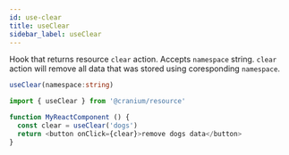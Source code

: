 ```yaml
---
id: use-clear
title: useClear
sidebar_label: useClear
---
```


Hook that returns resource `clear` action. Accepts `namespace` string.
`clear` action will remove all data that was stored using coresponding `namespace`.

```ts
useClear(namespace:string)
```

```js
import { useClear } from '@cranium/resource'

function MyReactComponent () {
  const clear = useClear('dogs') 
  return <button onClick={clear}>remove dogs data</button>
}
```